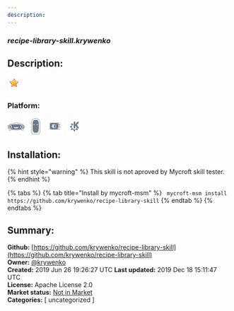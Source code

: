 ```yaml
---
description: 
---
```


### _recipe-library-skill.krywenko_  
## Description:  
  
![](../.gitbook/assets/star.png)  
  
### Platform:  
 ![Mark I](../.gitbook/assets/mark-1-icon.png)  ![Mark II](../.gitbook/assets/mark-2-icon.png)  ![Picroft](../.gitbook/assets/picroft-icon.png)  ![plasmoid](../.gitbook/assets/kde.png)   
## Installation:  
{% hint style="warning" %}
This skill is not aproved by Mycroft skill tester.
{% endhint %}
    
{% tabs %}
{% tab title="Install by mycroft-msm" %}
``` mycroft-msm install https://github.com/krywenko/recipe-library-skill```
{% endtab %}
  {% endtabs %}
    
## Summary:  
**Github:** [https://github.com/krywenko/recipe-library-skill](https://github.com/krywenko/recipe-library-skill)  
**Owner:** [@krywenko](https://github.com/krywenko)  
**Created:** 2019 Jun 26 19:26:27 UTC  **Last updated:** 2019 Dec 18 15:11:47 UTC  
**License:** Apache License 2.0  
**Market status:** [Not in Market](https://market.mycroft.ai/skill/)  
**Categories:** [ uncategorized ]   
